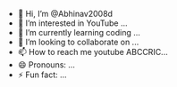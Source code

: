 - 👋 Hi, I’m @Abhinav2008d
- 👀 I’m interested in YouTube ...
- 🌱 I’m currently learning coding ...
- 💞️ I’m looking to collaborate on ...
- 📫 How to reach me youtube ABCCRIC...
- 😄 Pronouns: ...
- ⚡ Fun fact: ...

<!---
Abhinav2008d/Abhinav2008d is a ✨ special ✨ repository because its `README.md` (this file) appears on your GitHub profile.
You can click the Preview link to take a look at your changes.
--->
